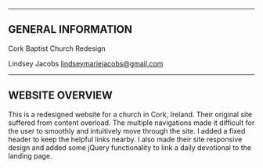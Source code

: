 -------------------
GENERAL INFORMATION
-------------------

Cork Baptist Church Redesign

Lindsey Jacobs
lindseymariejacobs@gmail.com

-------------------
WEBSITE OVERVIEW
-------------------

This is a redesigned website for a church in Cork, Ireland. Their original site suffered from content overload. The multiple navigations made it difficult for the user to smoothly and intuitively move through the site. I added a fixed header to keep the helpful links nearby. I also made their site responsive design and added some jQuery functionality to link a daily devotional to the landing page.
